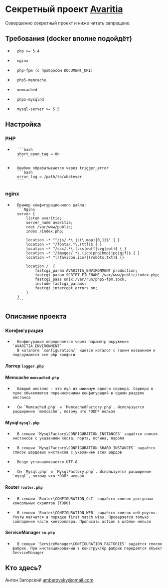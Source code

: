 # Секретный проект [Avaritia](https://ru.wikipedia.org/wiki/%D0%90%D0%BB%D1%87%D0%BD%D0%BE%D1%81%D1%82%D1%8C)

Совершенно секретный проект и ниже читать запрещено.

## Требования (docker вполне подойдёт)

-       php >= 5.4
-       nginx
-       php-fpm (с пробросом DOCUMENT_URI)
-       php5-memcache
-       memcached
-       php5-mysqlnd
-       mysql-server >= 5.5

## Настройка

### PHP

-       ```bash
        short_open_tag = On
        ```
    
-       Ошибки обрабатываются через trigger_error
        ```bash
        error_log = /path/to/whatever
        ```

### nginx

-       Пример конфигурационного файла:
        ```Nginx
        server {
            listen avaritia;
            server_name avaritia;
            root /var/www/public;
            index /index.php;
    
            location ~* "^/js/.*\.js(\.map){0,1}$" { }
            location ~* ^/fonts/.*\.(ttf)$ { }
            location ~* ^/css/.*\.(css|woff|svg|eot)$ { }
            location ~* ^/images/.*\.(ico|png|bmp|jpg|gif)$ { }
            location ~* ^(/favicon.ico)|(robots.txt)$ {}
    
            location /  {
                fastcgi_param AVARITIA_ENVIRONMENT production;
                fastcgi_param SCRIPT_FILENAME /var/www/public/index.php;
                fastcgi_pass unix:/var/run/php5-fpm.sock;
                include fastcgi_params;
                fastcgi_intercept_errors on;
            }
        }
        ```

## Описание проекта

### Конфигурация

-       Конфигурация определяется через параметр окружения `AVARITIA_ENVIRONMENT`
        В каталоге `configuration/` ищется каталог с таким названием и подгружаются все php конфиги

#### Логгер `logger.php`

#### Memcache `memcached.php`

-       Каждый инстанс - это пул из минимум одного сервера. Сервера в пуле объявляются перечислением конфигураций в одном разделе инстанса

-       См `Memcached.php` и `MemcachedFactory.php`. Используется расширение `memcache`, потому что *ООП* нельзя

#### Mysql `mysql.php`

-       В секции `MysqlFactory\CONFIGURATION_INSTANCES` задаётся список инстансов с указанием хоста, порта, логина, пароля

-       В секции `MysqlFactory\CONFIGURATION_SHARD_INSTANCES` задаётся список шардовых инстансов с указанием всех шардов

-       Везде устанавливается UTF-8

-       См `Mysql.php` и `MysqlFactory.php`. Используется расширение `mysql`, потому что *ООП* нельзя

#### Router `router.php`

-       В секции `Router\CONFIGURATION_CLI` задаётся список доступных консольных скриптов (TODO)

-       В секции `Router\CONFIGURATION_WEB` задаётся список веб-роутов. Роуты матчатся в порядке first match wins. Проверяется только совпадение части контроллера. Прописать action в шаблон нельзя

#### ServiceManager `sm.php`

-       В секции `ServiceManager\CONFIGURATION_FACTORIES` задаётся список фабрик. При инстанциировании в конструктор фабрик передаётся объект ServiceManager

## Кто здесь?

Антон Загорский amberovsky@gmail.com

